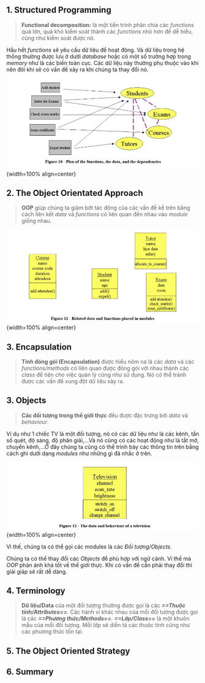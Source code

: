 ## 1. Structured Programming
> **Functional decomposition:** là một tiến trình phân chia các *functions* quá lớn, quá khó kiểm soát thành các *functions* nhỏ hơn để dễ hiểu, cũng như kiểm soát được nó.

Hầu hết *functions* sẽ yêu cầu dữ liệu để hoạt động. Và dữ liệu trong hệ thống thường được lưu ở dưới *database* hoặc có một số trường hợp trong *memory* như là các biến toàn cục. Các dữ liệu này thường phụ thuộc vào khi nên đôi khi sẽ có vấn đề xảy ra khi chúng ta thay đổi nó.
![bg](img/img_01.JPG){width=100% align=center}

## 2. The Object Orientated Approach
> **OOP** giúp chúng ta giảm bớt tác động của các vấn đề kể trên bằng cách liên kết *data* và *functions* có liên quan đến nhau vào *module* giống nhau.

![bg](img/img_02.JPG){width=100% align=center}

## 3. Encapsulation
> **Tính đóng gói (Encapsulation)** được hiểu nôm na là các *data* và các *functions/methods* có liên quan được đóng gói với nhau thành các *class* để tiện cho việc quản lý cũng như sử dụng. Nó có thể tránh được các vấn đề xung đột dữ liệu xảy ra.

## 3. Objects
> **Các đối tượng trong thế giới thực** đều được đặc trưng bởi *data* và *behaviour*.

Ví dụ như 1 chiếc TV là một đối tượng, nó có các dữ liệu như là các kênh, tần số quét, độ sáng, độ phân giải,...Và nó cũng có các hoạt động như là tắt mở, chuyển kênh,...Ở đây chúng ta cũng có thể trình bày các thông tin trên bằng cách ghi dưới dạng *modules* như những gì đã nhắc ở trên.

![bg](img/img_03.JPG){width=100% align=center}

Vì thế, chúng ta có thể gọi các modules là các *Đối tượng/Objects*.

Chúng ta có thể thay đổi các *Objects* để phù hợp với ngữ cảnh. Vì thế mà *OOP* phản ánh khá tốt về thế giới thực. Khi có vấn đề cần phải thay đổi thì giải giáp sẽ rất dễ dàng.
## 4. Terminology
> **Dữ liệu/Data** của một đối tượng thường được gọi là các ***==Thuộc tính/Attributes==***.
Các hành vi khác nhau của mỗi đối tượng được gọi là các ***==Phương thức/Methods==***.
***==Lớp/Class==*** là một khuôn mẫu của mỗi đối tượng. Mỗi lớp sẽ diễn tả các thuộc tính cũng như các phương thức tồn tại.
## 5. The Object Oriented Strategy

## 6. Summary